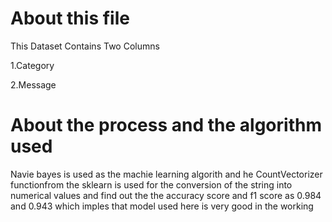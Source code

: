 # About this file
This Dataset Contains Two Columns

1.Category

2.Message

# About the process and the algorithm used
Navie bayes is used as the machie learning algorith and he CountVectorizer functionfrom the sklearn is used for the conversion of the string into numerical values
and find out the the accuracy score and f1 score as 0.984 and 0.943 which imples that model used here is very good in the working
